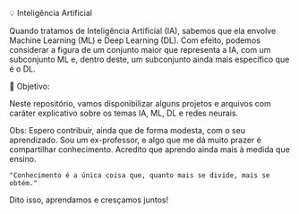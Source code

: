 💡 Inteligência Artificial

Quando tratamos de Inteligência Artificial (IA), sabemos que ela envolve Machine Learning (ML) e Deep Learning (DL).
Com efeito, podemos considerar a figura de um conjunto maior que representa a IA, com um subconjunto ML e, dentro deste, um subconjunto ainda mais específico que é o DL.

🎯 Objetivo:

Neste repositório, vamos disponibilizar alguns projetos e arquivos com caráter explicativo sobre os temas IA, ML, DL e redes neurais.

Obs:
Espero contribuir, ainda que de forma modesta, com o seu aprendizado.
Sou um ex-professor, e algo que me dá muito prazer é compartilhar conhecimento.
Acredito que aprendo ainda mais à medida que ensino.

    "Conhecimento é a única coisa que, quanto mais se divide, mais se obtém."

Dito isso, aprendamos e cresçamos juntos!
